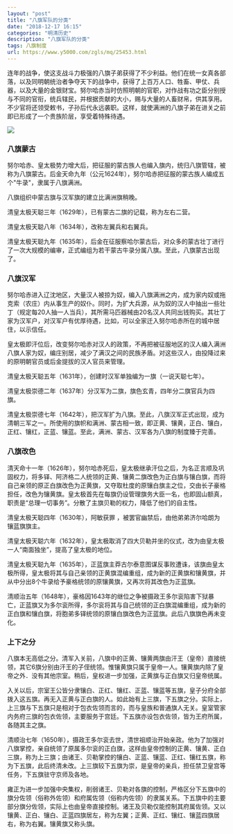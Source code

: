 ```yaml
---
layout: "post"
title: "八旗军队的分类"
date: "2018-12-17 16:15"
categories: "明清历史"
description: "八旗军队的分类"
tags: 八旗制度
url: https://www.y5000.com/zgls/mq/25453.html
---
```






连年的战争，使这支战斗力极强的八旗子弟获得了不少利益。他们在统一女真各部落，以及同明朝统治者争夺天下的战争中，获得了上百万人口、牲畜、甲仗、兵器，以及大量的金银财宝。努尔哈赤当时仿照明朝的官职，对作战有功之臣分别授与不同的官衔，统兵辖民，并根据贡献的大小，赐与大量的人畜财帛，供其享用。不少官将还领受敕书，子孙后代永远袭职。这样，就使满洲的八旗子弟在进关之前即已形成了一个贵族阶层，享受着特殊待遇。

![](https://img.y5000.com/uploads/allimg/170912/8-1F9121129591D.jpg)

###  八旗蒙古

努尔哈赤、皇太极势力增大后，把征服的蒙古族人也编入旗内，统归八旗管辖，被称为八旗蒙古。后金天命九年（公元1624年），努尔哈赤把征服的蒙古族人编成五个"牛录"，隶属于八旗满洲。

八旗组织中蒙古旗与汉军旗的建立比满洲旗稍晚。

清皇太极天聪三年（1629年），已有蒙古二旗的记载，称为左右二营。

清皇太极天聪八年（1634年），改称左翼兵和右翼兵。

清皇太极天聪九年（1635年），后金在征服察哈尔蒙古后，对众多的蒙古壮丁进行了一次大规模的编审，正式编组为若干蒙古牛录分属八旗。至此，八旗蒙古出现了。

###  八旗汉军

努尔哈赤进入辽沈地区，大量汉人被掠为奴，编入八旗满洲之内，成为家内奴或拖克索（农庄）内从事生产的奴仆。同时，为扩大兵源，从为奴的汉人中抽出一些壮丁（规定每20人抽一人当兵），其所需马匹器械由20名汉人共同出钱购买。其壮丁家为汉军户，对汉军户有优厚待遇，比如，可以全家迁入努尔哈赤所在的城中居住，以示信任。

皇太极即汗位后，改变努尔哈赤对汉人的政策，不再把被征服地区的汉人编入满洲八旗人家为奴，编庄别居，减少了满汉之间的民族矛盾。对这些汉人，由投降过来的原明朝官员或后金提拔的汉人官员来管理。

清皇太极天聪五年（1631年），创建时汉军单独编为一旗（一说天聪七年）。

清皇太极崇德二年（1637年）分汉军为二旗，旗色玄青，四年分二旗官兵为四旗。

清皇太极崇德七年（1642年），把汉军扩为八旗。至此，八旗汉军正式出现，成为清朝三军之一。所使用的旗帜和满洲、蒙古相一致，即正黄、镶黄，正白、镶白，正红、镶红，正蓝、镶蓝。至此，满洲、蒙古、汉军各为八旗的制度臻于完善。

###  八旗改色

清天命十一年（1626年），努尔哈赤死后，皇太极继承汗位之后，为名正言顺及巩固权力，将多铎、阿济格二人统领的正黄、镶黄二旗改色为正白旗与镶白旗，而将自己亲领的原正白旗改色为正黄旗，又夺取杜度的原镶白旗主之位，交由长子豪格担任，改色为镶黄旗。皇太极首先在每旗仍设管理旗务大臣一名，也即固山额真，职责是“总理一切事务”。分散了主旗贝勒的权力，降低了他们的自主性。

清皇太极天聪四年（1630年），阿敏获罪 ，被罢官幽禁后，由他弟弟济尔哈朗为镶蓝旗旗主。

清皇太极天聪六年（1632年），皇太极取消了四大贝勒并坐的仪式，改为由皇太极一人“南面独坐”，提高了皇太极的地位。

清皇太极天聪九年（1635年），正蓝旗主莽古尔泰意图谋反事败遭诛，该旗由皇太极所得，皇太极将其与自己亲领的正黄旗混编重组，成为新的正黄旗和镶黄旗，并从中分出8个牛录给予豪格统领的原镶黄旗，又再次将其改色为正蓝旗。

清顺治五年（1648年），豪格因1643年的继位之争被摄政王多尔衮陷害下狱暴亡，正蓝旗又为多尔衮所得，多尔衮将其与自己统领的正白旗混编重组，成为新的正白旗和镶白旗，将胞弟多铎统领的原镶白旗改色为正蓝旗。此后八旗旗色再未变化。

###  上下之分

八旗本无高低之分。清军入关前，八旗中的正黄、镶黄两旗由汗王（皇帝）直接统领，其它6旗分别由汗王的子侄统领。惟镶黄旗只属于皇帝一人。镶黄旗内除了皇帝之外．没有其他宗室。稍后，皇权进一步加强，正黄旗与正白旗又归皇帝统属。

入关以后，宗室王公皆分隶镶白、正红、镶红、正蓝、镶蓝等五旗，皇子分府全部拨入这五旗。再无入正黄与正白旗的人。如此始有上三旗，下五旗之分。实际上，上三旗与下五旗只是相对于包衣佐领而言的，而与皇族和普通旗人无关。皇室管家内务府三旗的包衣佐领，主要服务于宫廷。下五旗亦设包衣佐领，皆为王府所属，各随其主之旗。

清顺治七年（1650年），摄政王多尔衮去世，清世祖顺治开始亲政。他为了加强对八旗掌控，亲自统领了原属多尔衮的正白旗，这样由皇帝控制的正黄、镶黄、正白三旗，称为上三旗；由诸王、贝勒掌控的镶白、正蓝、镶蓝、正红、镶红五旗，称为下五旗，此后终清未改。上三旗较下五旗为崇，是皇帝的亲兵，担任禁卫皇宫等任务，下五旗驻守京师及各地。

雍正为进一步加强中央集权，削弱诸王、贝勒对各旗的控制，严格区分下五旗中的旗分佐领（俗称外佐领）和府属佐领（俗称内佐领）的隶属关系。下五旗中的主要部分旗分佐领，实际上也由皇帝直接控制。诸王及贝勒仅能控制其府属佐领。又以镶黄、正白、镶白、正蓝四旗居左，称为左翼；正黄、正红、镶红、镶蓝四旗居右，称为右翼。镶黄旗又称头旗。

